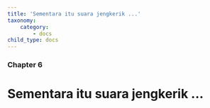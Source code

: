 ```yaml
---
title: 'Sementara itu suara jengkerik ...'
taxonomy:
    category:
        - docs
child_type: docs
---
```


### Chapter 6

# Sementara itu suara jengkerik ...

